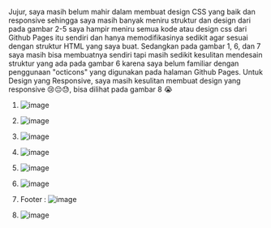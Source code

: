 Jujur, saya masih belum mahir dalam membuat design CSS yang baik dan responsive sehingga saya masih banyak meniru struktur dan design dari 
pada gambar 2-5 saya hampir meniru semua kode atau design css dari Github Pages itu sendiri dan hanya memodifikasinya sedikit agar sesuai dengan struktur HTML yang saya buat.
Sedangkan pada gambar 1, 6, dan 7 saya masih bisa membuatnya sendiri tapi masih sedikit kesulitan mendesain struktur yang ada pada gambar 6 karena saya belum familiar dengan penggunaan "octicons"
yang digunakan pada halaman Github Pages.
Untuk Design yang Responsive, saya masih kesulitan membuat design yang responsive 😢😔😓, bisa dilihat pada gambar 8 😭


1. ![image](https://github.com/user-attachments/assets/66c154a8-7cde-469c-87c2-73836da88f4a)

2. ![image](https://github.com/user-attachments/assets/bcd901d0-c305-42f4-8d2f-ef79c573e1e4)

3. ![image](https://github.com/user-attachments/assets/225617ee-01c2-49db-a814-d8939c1af9fb)

4. ![image](https://github.com/user-attachments/assets/f98ca9a5-811a-4ad0-9ba9-a7b22d63fc04)

5. ![image](https://github.com/user-attachments/assets/1f83a651-1f1c-4afb-afbd-88e686f4dc28)

6. ![image](https://github.com/user-attachments/assets/bf458992-d23d-441e-a955-c11e723e6b21)

7. Footer :
   ![image](https://github.com/user-attachments/assets/e909bccb-3618-43af-a373-195adfb76f86)

8. ![image](https://github.com/user-attachments/assets/b02d0e4e-bdf9-4029-81e3-4de35c357800)















  
